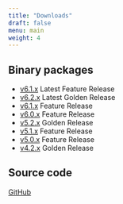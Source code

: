 ```yaml
---
title: "Downloads"
draft: false
menu: main
weight: 4
---
```


## Binary packages

- [v6.1.x](https://www.dcache.org/old/downloads/1.9/index.shtml#server-7.0)
    Latest Feature Release
- [v6.2.x](https://www.dcache.org/old/downloads/1.9/index.shtml#server-6.2)
    Latest Golden Release
- [v6.1.x](https://www.dcache.org/old/downloads/1.9/index.shtml#server-6.1)
    Feature Release
- [v6.0.x](https://www.dcache.org/old/downloads/1.9/index.shtml#server-6.0)
    Feature Release
- [v5.2.x](https://www.dcache.org/old/downloads/1.9/index.shtml#server-5.2)
    Golden Release
- [v5.1.x](https://www.dcache.org/old/downloads/1.9/index.shtml#server-5.1)
    Feature Release
- [v5.0.x](https://www.dcache.org/old/downloads/1.9/index.shtml#server-5.0)
    Feature Release
- [v4.2.x](https://www.dcache.org/old/downloads/1.9/index.shtml#server-4.2)
    Golden Release

## Source code

[GitHub](https://github.com/dCache)
